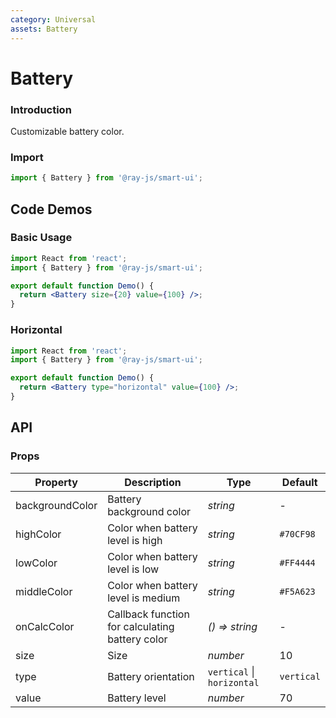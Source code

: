 ```yaml
---
category: Universal
assets: Battery
---
```


# Battery

### Introduction

Customizable battery color.

### Import

```jsx
import { Battery } from '@ray-js/smart-ui';
```

## Code Demos

### Basic Usage

```jsx
import React from 'react';
import { Battery } from '@ray-js/smart-ui';

export default function Demo() {
  return <Battery size={20} value={100} />;
}
```

### Horizontal

```jsx
import React from 'react';
import { Battery } from '@ray-js/smart-ui';

export default function Demo() {
  return <Battery type="horizontal" value={100} />;
}
```

## API

### Props

| Property         | Description                                        | Type                       | Default     |
| ---------------- | -------------------------------------------------- | -------------------------- | ----------  |
| backgroundColor | Battery background color | _string_ | - |
| highColor | Color when battery level is high | _string_ | `#70CF98` |
| lowColor | Color when battery level is low | _string_ | `#FF4444` |
| middleColor | Color when battery level is medium | _string_ | `#F5A623` |
| onCalcColor | Callback function for calculating battery color | _() => string_ | - |
| size | Size | _number_ | 10 |
| type | Battery orientation | `vertical` \| `horizontal` | `vertical` |
| value | Battery level | _number_ | 70 |